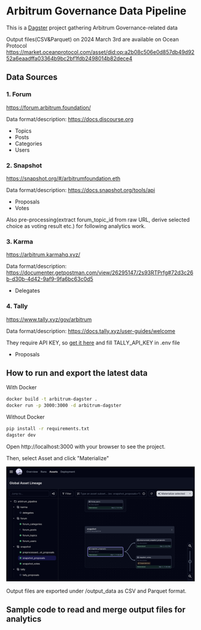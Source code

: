 # Arbitrum Governance Data Pipeline

This is a [Dagster](https://dagster.io/) project gathering Arbitrum Governance-related data

Output files(CSV&Parquet) on 2024 March 3rd are available on Ocean Protocol
https://market.oceanprotocol.com/asset/did:op:a2b08c506e0d857db49d9252a6eaadffa03364b9bc2bf1fdb2498014b82dece4

## Data Sources

### 1. Forum

https://forum.arbitrum.foundation/

Data format/description: https://docs.discourse.org

- Topics
- Posts
- Categories
- Users

### 2. Snapshot

https://snapshot.org/#/arbitrumfoundation.eth

Data format/description: https://docs.snapshot.org/tools/api

- Proposals
- Votes

Also pre-processing(extract forum_topic_id from raw URL, derive selected choice as voting result etc.) for following analytics work.

### 3. Karma

https://arbitrum.karmahq.xyz/

Data format/description: https://documenter.getpostman.com/view/26295147/2s93RTPrfg#72d3c26b-d30b-4d42-9af9-9fa6bc63c0d5

- Delegates

### 4. Tally

https://www.tally.xyz/gov/arbitrum

Data format/description: https://docs.tally.xyz/user-guides/welcome

They require API KEY, so [get it here](https://docs.tally.xyz/user-guides/welcome#how-to-use-the-tally-api) and fill TALLY_API_KEY in .env file

- Proposals

## How to run and export the latest data

With Docker

```bash
docker build -t arbitrum-dagster .
docker run -p 3000:3000 -d arbitrum-dagster
```

Without Docker

```bash
pip install -r requirements.txt
dagster dev
```

Open http://localhost:3000 with your browser to see the project.

Then, select Asset and click "Materialize"

![Dagster Image](https://raw.githubusercontent.com/junta/arbitrum-data-pipeline/main/images/sample_dagster_lineage.png)

Output files are exported under /output_data as CSV and Parquet format.

## Sample code to read and merge output files for analytics
